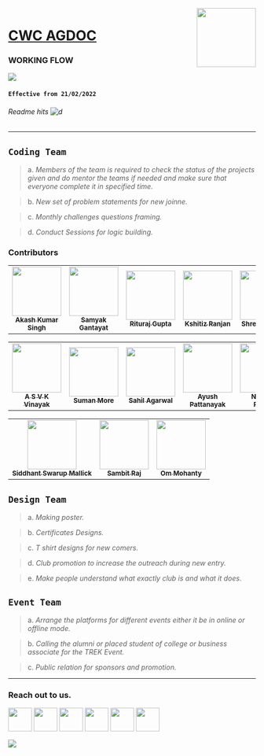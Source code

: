 <img src="https://media-exp1.licdn.com/dms/image/C4E03AQFDuHx-TrxMNg/profile-displayphoto-shrink_800_800/0/1614907425476?e=1649894400&v=beta&t=C6qZDyaO2dtwmTPh8TLzAF001MMCVWuRQgv2JNHWcYw" align="right" width="120" height="120"/>

# [CWC AGDOC](https://cwc-official.netlify.app/)
### WORKING FLOW
[![](https://img.shields.io/badge/CWC-ITER-gray.svg?style=for-the-badge&colorB=0000f&logo=telegram)](https://t.me/cwciter)
#### `Effective from 21/02/2022`
###### Readme hits ![d](https://visitor-badge.laobi.icu/badge?page_id=CodingWizardITER)
<hr>

## `Coding Team`

> a. *Members of the team is required to check the status of the projects given and do mentor the teams if needed and make sure that everyone complete it in specified time.*

> b. *New set of problem statements for new joinne.*

> c. *Monthly challenges questions framing.*

> d. *Conduct Sessions for logic building.*

### Contributors

<table>
<tr>
<td align="center"><a href="https://github.com/akashrajput25"><kbd><img src="https://avatars3.githubusercontent.com/akashrajput25?size=400" width="100px;" alt=""/></kbd><br /><sub><b>Akash Kumar Singh</b></sub></a></td>
<td align="center"><a href="https://github.com/samyakOO7"><kbd><img src="https://avatars3.githubusercontent.com/samyakOO7?size=400" width="100px;" alt=""/></kbd><br /><sub><b>Samyak Gantayat</b></sub></a></td>
<td align="center"><a href="https://github.com/RiturajGupta21"><kbd><img src="https://avatars3.githubusercontent.com/RiturajGupta21?size=400" width="100px;" alt=""/></kbd><br /><sub><b>Rituraj Gupta</b></sub></a></td>
<td align="center"><a href="https://github.com/kshitizranjan15"><kbd><img src="https://avatars3.githubusercontent.com/kshitizranjan15?size=400" width="100px;" alt=""/></kbd><br /><sub><b>Kshitiz Ranjan</b></sub></a></td>
<td align="center"><a href="https://github.com/1941012973"><kbd><img src="https://avatars3.githubusercontent.com/1941012973?size=400" width="100px;" alt=""/></kbd><br /><sub><b>Shreejoy Dash</b></sub></a></td>
<td align="center"><a href="https://github.com/Zeo-shark"><kbd><img src="https://avatars3.githubusercontent.com/Zeo-shark?size=400" width="100px;" alt=""/></kbd><br /><sub><b>	Sourav Bera </b></sub></a></td>
</tr>
</table>
<table>
<tr>
<td align="center"><a href="https://github.com/ASVKVINAYAK"><kbd><img src="https://avatars3.githubusercontent.com/ASVKVINAYAK?size=400" width="100px;" alt=""/></kbd><br /><sub><b>A S V K Vinayak</b></sub></a></td>
<td align="center"><a href="https://github.com/SumanMore"><kbd><img src="https://avatars3.githubusercontent.com/SumanMore?size=400" width="100px;" alt=""/></kbd><br /><sub><b>Suman More</b></sub></a></td>
<td align="center"><a href="https://github.com/agarwalsahil0210"><kbd><img src="https://avatars3.githubusercontent.com/agarwalsahil0210?size=400" width="100px;" alt=""/></kbd><br /><sub><b>Sahil Agarwal</b></sub></a></td>
<td align="center"><a href="https://github.com/Ayush06032002"><kbd><img src="https://avatars3.githubusercontent.com/Ayush06032002?size=400" width="100px;" alt=""/></kbd><br /><sub><b>Ayush Pattanayak</b></sub></a></td>
<td align="center"><a href="https://github.com/NiharikaPd0101"><kbd><img src="https://avatars3.githubusercontent.com/NiharikaPd0101?size=400" width="100px;" alt=""/></kbd><br /><sub><b>Niharika Prasad</b></sub></a></td>
<td align="center"><a href="https://github.com/07Abhipsha"><kbd><img src="https://avatars3.githubusercontent.com/07Abhipsha?size=400" width="100px;" alt=""/></kbd><br /><sub><b>Abhipsha Sahu</b></sub></a></td>
</tr>
</table>
<table>
<tr>
<td align="center"><a href="https://github.com/siddhant2002"><kbd><img src="https://avatars3.githubusercontent.com/siddhant2002?size=400" width="100px;" alt=""/></kbd><br /><sub><b>Siddhant Swarup Mallick</b></sub></a></td>
<td align="center"><a href="https://github.com/sambitraj"><kbd><img src="https://avatars3.githubusercontent.com/sambitraj?size=400" width="100px;" alt=""/></kbd><br /><sub><b>Sambit Raj</b></sub></a></td>
<td align="center"><a href="https://github.com/username"><kbd><img src="https://avatars3.githubusercontent.com/username?size=400" width="100px;" alt=""/></kbd><br /><sub><b>Om Mohanty</b></sub></a></td>
</tr>
</table>

## `Design Team`

> a. *Making poster.*

> b. *Certificates Designs.*

> c. *T shirt designs for new comers.*

> d. *Club promotion to increase the outreach during new entry.*

> e. *Make people understand what exactly club is and what it does.*

## `Event Team`

> a. *Arrange the platforms for different events either it be in online or offline mode.*

> b. *Calling the alumni or placed student of college or business associate for the TREK Event.*

> c. *Public relation for sponsors and promotion.*

<hr>

### Reach out to us.
<a href="https://www.linkedin.com/company/coding-wizard/"><img src="https://blog-assets.hootsuite.com/wp-content/uploads/2018/09/In-2C-54px-R.png" width="48px" height="48px"></a>
<a href="https://github.com/CodingWizardITER"><img src="https://pbs.twimg.com/profile_images/1414990564408262661/r6YemvF9_400x400.jpg" width="48px" height="48px"></a>
<a href="https://twitter.com/Coding_Wizard_"><img src="https://i.ibb.co/kmgQVyW/twitter.png" width="48px" height="48px"></a>
<a href="https://www.instagram.com/iter.coding.wizards/"><img src="https://upload.wikimedia.org/wikipedia/commons/thumb/a/a5/Instagram_icon.png/1024px-Instagram_icon.png" width="48px" height="48px"></a> 
<a href="https://www.facebook.com/codingwizard.iter/"><img src="https://blog-assets.hootsuite.com/wp-content/uploads/2018/09/f-ogo_RGB_HEX-58.png" width="48px" height="48px"></a>
<a href="https://www.youtube.com/channel/UCslmh8ws0zQPhMly4Itx_AQ"><img src="https://image.similarpng.com/very-thumbnail/2020/05/YouTube-logo-in-a-circle---social-media-icon-PNG.png" width="48px" height="48px"></a>

<img align="left" src="https://github.githubassets.com/images/spinners/octocat-spinner-64.gif" />
